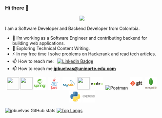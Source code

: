 ### Hi there 👋
<p align="center"><img src="https://media.giphy.com/media/M9gbBd9nbDrOTu1Mqx/giphy.gif" width="100"/></p>
I am a Software Developer and Backend Developer from Colombia.

- 🔭 I’m working as a Software Engineer and contributing backend for building web applications.
- 🌱 Exploring Technical Content Writing.
- ⚡ In my free time I solve problems on Hackerank and read tech articles.
- 📫 How to reach me: &nbsp; [![Linkedin Badge](https://img.shields.io/badge/-jpbuelvas-blue?style=flat&logo=Linkedin&logoColor=white)](https://www.linkedin.com/in/juan-pablo-buelvas-movilla-942a561a7/)
- 📫 How to reach me **jpbuelvas@uninorte.edu.com**

<div align="center">
 <img src="https://upload.wikimedia.org/wikipedia/commons/thumb/a/a7/React-icon.svg/80px-React-icon.svg.png" width="40" height="40"> 
 <img src="https://upload.wikimedia.org/wikipedia/commons/thumb/9/99/Unofficial_JavaScript_logo_2.svg/55px-Unofficial_JavaScript_logo_2.svg.png" width="40" height="40">
<img src="https://github.com/devicons/devicon/blob/master/icons/spring/spring-original-wordmark.svg" title="Spring" alt="Spring" width="40" height="40"/>&nbsp;
<img src="https://github.com/devicons/devicon/blob/master/icons/java/java-original-wordmark.svg" title="Java" alt="Java" width="40" height="40"/>&nbsp;
<img src="https://github.com/devicons/devicon/blob/master/icons/mysql/mysql-original-wordmark.svg" title="MySQL"  alt="MySQL" width="40" height="40"/>&nbsp;
<img src="https://cdn.worldvectorlogo.com/logos/golang-gopher.svg" width="40" height="40"">                                                                                        <img src="https://github.com/devicons/devicon/blob/master/icons/nodejs/nodejs-original-wordmark.svg" title="NodeJS" alt="NodeJS" width="40" height="40"/>&nbsp;
<img src="https://www.vectorlogo.zone/logos/getpostman/getpostman-icon.svg" title="Postman"  alt="Postman" width="40" height="40"/>&nbsp;
<img src="https://github.com/devicons/devicon/blob/master/icons/git/git-original-wordmark.svg" title="Git" **alt="Git" width="40" height="40"/>&nbsp;
<img src="https://raw.githubusercontent.com/devicons/devicon/master/icons/mongodb/mongodb-original-wordmark.svg" alt="mongodb" width="40" height="40"/>
 <img src="https://raw.githubusercontent.com/devicons/devicon/master/icons/python/python-original.svg" alt="python" width="40" height="40"/>
 <img src="https://raw.githubusercontent.com/devicons/devicon/master/icons/express/express-original-wordmark.svg" alt="express" width="40" height="40"/> 
</div>

![jpbuelvas GitHub stats](https://github-readme-stats.vercel.app/api?username=jpbuelvas&show_icons=true)
[![Top Langs](https://github-readme-stats.vercel.app/api/top-langs/?username=jpbuelvas)](https://github.com/jpbuelvas/github-readme-stats)
<!--
**jpbuelvas/jpbuelvas** is a ✨ _special_ ✨ repository because its `README.md` (this file) appears on your GitHub profile.

Here are some ideas to get you started:

- 🔭 I’m currently working on ...
- 🌱 I’m currently learning ...
- 👯 I’m looking to collaborate on ...
- 🤔 I’m looking for help with ...
- 💬 Ask me about ...
- 📫 How to reach me: ...
- 😄 Pronouns: ...
- ⚡ Fun fact: ...
-->
